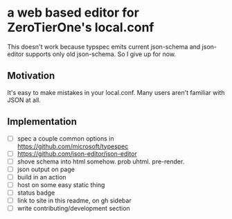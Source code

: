 # a web based editor for ZeroTierOne's local.conf 

This doesn't work because typspec emits current json-schema and json-editor supports only old json-schema.
So I give up for now.

## Motivation
It's easy to make mistakes in your local.conf. Many users aren't familiar with JSON at all.

## Implementation
- [ ] spec a couple common options in https://github.com/microsoft/typespec
- [ ] https://github.com/json-editor/json-editor
- [ ] shove schema into html somehow. prob uhtml. pre-render.
- [ ] json output on page
- [ ] build in an action
- [ ] host on some easy static thing
- [ ] status badge
- [ ] link to site in this readme, on gh sidebar
- [ ] write contributing/development section
